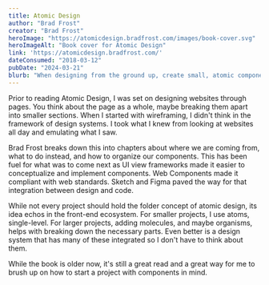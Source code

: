 ```yaml
---
title: Atomic Design
author: "Brad Frost"
creator: "Brad Frost"
heroImage: "https://atomicdesign.bradfrost.com/images/book-cover.svg"
heroImageAlt: "Book cover for Atomic Design"
link: 'https://atomicdesign.bradfrost.com/'
dateConsumed: "2018-03-12"
pubDate: "2024-03-21"
blurb: "When designing from the ground up, create small, atomic components that can be combined into bigger components. Using biology as a guide, the complexity is organized into molecules, organisms, then pages. Templates are also used as layouts for those pages."
---
```


Prior to reading Atomic Design, I was set on designing websites through pages.
You think about the page as a whole, maybe breaking them apart into smaller sections.
When I started with wireframing, I didn't think in the framework of design systems.
I took what I knew from looking at websites all day and emulating what I saw.

Brad Frost breaks down this into chapters about where we are coming from,
what to do instead, and how to organize our components. This has been fuel for
what was to come next as UI view frameworks made it easier to conceptualize and
implement components. Web Components made it compliant with web standards.
Sketch and Figma paved the way for that integration between design and code.

While not every project should hold the folder concept of atomic design, its
idea echos in the front-end ecosystem. For smaller projects, I use atoms, single-level.
For larger projects, adding molecules, and maybe organisms, helps with breaking
down the necessary parts. Even better is a design system that has many of these
integrated so I don't have to think about them.

While the book is older now, it's still a great read and a great way for me to
brush up on how to start a project with components in mind.
